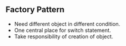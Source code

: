 ## Factory Pattern 

* Need different object in different condition. 
* One central place for switch statement.
* Take responsibility of creation of object.
